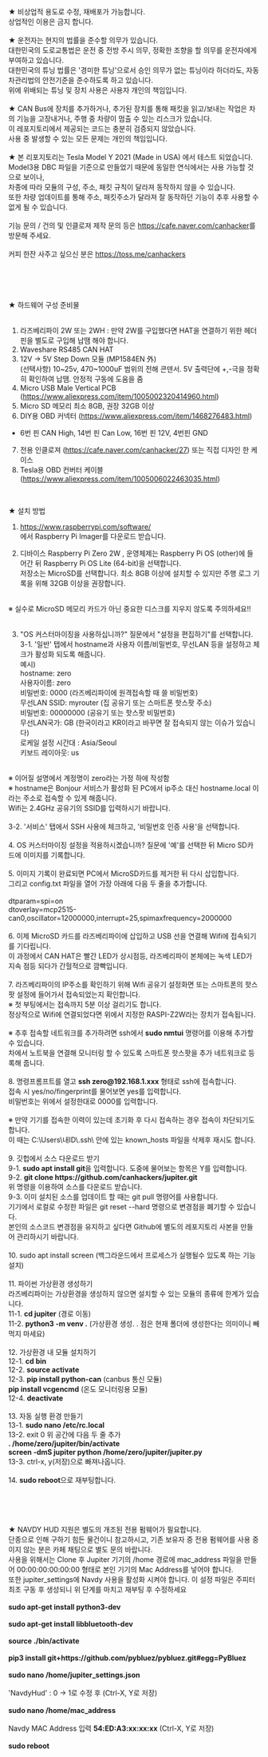 <!DOCTYPE html>
<html lang="ko">
<head>
    <meta charset="UTF-8">
</head>
<body>
<p>
★ 비상업적 용도로 수정, 재배포가 가능합니다.<br>
   상업적인 이용은 금지 합니다.<br>
<br>
★ 운전자는 현지의 법률을 준수할 의무가 있습니다.<br>
   대한민국의 도로교통법은 운전 중 전방 주시 의무, 정확한 조향을 할 의무를 운전자에게 부여하고 있습니다.<br>
   대한민국의 튜닝 법률은 '경미한 튜닝'으로서 승인 의무가 없는 튜닝이라 하더라도, 자동차관리법의 안전기준을 준수하도록 하고 있습니다.<br>
   위에 위배되는 튜닝 및 장치 사용은 사용자 개인의 책임입니다.<br>
<br>
★ CAN Bus에 장치를 추가하거나, 추가된 장치를 통해 패킷을 읽고/보내는 작업은 차의 기능을 고장내거나, 주행 중 차량이 멈출 수 있는 리스크가 있습니다.<br>
   이 레포지토리에서 제공되는 코드는 충분히 검증되지 않았습니다.<br>
   사용 중 발생할 수 있는 모든 문제는 개인의 책임입니다.<br>
<br>
★ 본 리포지토리는 Tesla Model Y 2021 (Made in USA) 에서 테스트 되었습니다.<br>
   Model3용 DBC 파일을 기준으로 만들었기 때문에 동일한 연식에서는 사용 가능할 것으로 보이나,<br>
   차종에 따라 모듈의 구성, 주소, 패킷 규칙이 달라져 동작하지 않을 수 있습니다.<br>
   또한 차량 업데이트를 통해 주소, 패킷주소가 달라져 잘 동작하던 기능이 추후 사용할 수 없게 될 수 있습니다.<br>
<br>
    기능 문의 / 건의 및 인클로져 제작 문의 등은 <a href="https://cafe.naver.com/canhacker">https://cafe.naver.com/canhacker</a>를 방문해 주세요.<br>
<br>
커피 한잔 사주고 싶으신 분은 <a href="https://cafe.naver.com/canhacker">https://toss.me/canhackers</a><br>
<br>
<br><br><br>

★ 하드웨어 구성 준비물<br><br>

1. 라즈베리파이 2W 또는 2WH : 만약 2W를 구입했다면 HAT을 연결하기 위한 헤더핀을 별도로 구입해 납땜 해야 합니다.<br>
2. Waveshare RS485 CAN HAT<br>
3. 12V → 5V Step Down 모듈 (MP1584EN 外)<br>
   (선택사항) 10~25v, 470~1000uF 범위의 전해 콘덴서. 5V 출력단에 +,-극을 정확히 확인하여 납땜. 안정적 구동에 도움을 줌<br>
4. Micro USB Male Vertical PCB (<a href="https://www.aliexpress.com/item/1005002320414960.html">https://www.aliexpress.com/item/1005002320414960.html</a>)<br>
5. Micro SD 메모리 최소 8GB, 권장 32GB 이상<br>
6. DIY용 OBD 커넥터 (<a href="https://www.aliexpress.com/item/1468276483.html">https://www.aliexpress.com/item/1468276483.html</a>)<br>
- 6번 핀 CAN High, 14번 핀 Can Low, 16번 핀 12V, 4번핀 GND<br>
7. 전용 인클로져 (<a href="https://cafe.naver.com/canhacker/27">https://cafe.naver.com/canhacker/27</a>) 또는 직접 디자인 한 케이스<br>
8. Tesla용 OBD 컨버터 케이블 (<a href="https://www.aliexpress.com/item/1005006022463035.html">https://www.aliexpress.com/item/1005006022463035.html</a>)<br>
<br>

★ 설치 방법<br>
1. <a href="https://www.raspberrypi.com/software/">https://www.raspberrypi.com/software/</a><br>
   에서 Raspberry Pi Imager를 다운로드 받습니다. <br>

2. 디바이스 Raspberry Pi Zero 2W , 운영체제는 Raspberry Pi OS (other)에 들어간 뒤 Raspberry Pi OS Lite (64-bit)을 선택합니다. <br>
   저장소는 MicroSD를 선택합니다. 최소 8GB 이상에 설치할 수 있지만 주행 로그 기록을 위해 32GB 이상을 권장합니다. <br>
  <br>
   ※ 실수로 MicroSD 메모리 카드가 아닌 중요한 디스크를 지우지 않도록 주의하세요!!<br><br>

3. "OS 커스터마이징을 사용하십니까?" 질문에서 "설정을 편집하기"를 선택합니다.<br>
 3-1. '일반' 탭에서 hostname과 사용자 이름/비밀번호, 무선LAN 등을 설정하고 체크가 활성화 되도록 해줍니다.<br>
   예시) <br>
   hostname: zero<br>
   사용자이름: zero<br>
   비밀번호: 0000              (라즈베리파이에 원격접속할 때 쓸 비밀번호)<br>
   무선LAN SSID: myrouter     (집 공유기 또는 스마트폰 핫스팟 주소)<br>
   비밀번호: 00000000          (공유기 또는 핫스팟 비밀번호)<br>
   무선LAN국가: GB              (한국이라고 KR이라고 바꾸면 잘 접속되지 않는 이슈가 있습니다)<br>
   로케일 설정 시간대 : Asia/Seoul<br>
   키보드 레이아웃: us<br>
<br>
   ※ 이어질 설명에서 계정명이 zero라는 가정 하에 작성함<br>
   ※ hostname은 Bonjour 서비스가 활성화 된 PC에서 ip주소 대신 hostname.local 이라는 주소로 접속할 수 있게 해줍니다.<br>
      Wifi는 2.4GHz 공유기의 SSID를 입력하시기 바랍니다.<br>
<br>
 3-2. '서비스' 탭에서 SSH 사용에 체크하고, '비밀번호 인증 사용'을 선택합니다.<br>
<br>
4. OS 커스터마이징 설정을 적용하시곘습니까? 질문에 '예'를 선택한 뒤 Micro SD카드에 이미지를 기록합니다.<br>
<br>
5. 이미지 기록이 완료되면 PC에서 MicroSD카드를 제거한 뒤 다시 삽입합니다.<br>
    그리고 config.txt 파일을 열어 가장 아래에 다음 두 줄을 추가합니다.<br>
<br>
dtparam=spi=on<br>
dtoverlay=mcp2515-can0,oscillator=12000000,interrupt=25,spimaxfrequency=2000000<br>
<br>
6. 이제 MicroSD 카드를 라즈베리파이에 삽입하고 USB 선을 연결해 Wifi에 접속되기를 기다립니다.<br>
   이 과정에서 CAN HAT은 빨간 LED가 상시점등, 라즈베리파이 본체에는 녹색 LED가 지속 점등 되다가 간헐적으로 깜빡입니다.<br>
<br>
7. 라즈베리파이의 IP주소를 확인하기 위해 Wifi 공유기 설정화면 또는 스마트폰의 핫스팟 설정에 들어가서 접속되었는지 확인합니다.<br>
   ※ 첫 부팅에서는 접속까지 5분 이상 걸리기도 합니다.<br>
    정상적으로 Wifi에 연결되었다면 위에서 지정한 RASPI-Z2W라는 장치가 접속됩니다.<br>
<br>
   ※ 추후 접속할 네트워크를 추가하려면 ssh에서 <b>sudo nmtui</b> 명령어를 이용해 추가할 수 있습니다.<br>
     차에서 노트북을 연결해 모니터링 할 수 있도록 스마트폰 핫스팟을 추가 네트워크로 등록해 줍니다.<br>
<br>
8. 명령프롬프트를 열고 <b>ssh zero@192.168.1.xxx</b> 형태로 ssh에 접속합니다.<br>
   접속 시 yes/no/fingerprint를 물어보면 yes를 입력합니다.<br>
   비밀번호는 위에서 설정한대로 0000를 입력합니다.<br>
<br>
   ※ 만약 기기를 접속한 이력이 있는데 초기화 후 다시 접속하는 경우 접속이 차단되기도 합니다.<br>
      이 때는 C:\Users\내ID\.ssh\ 안에 있는 known_hosts 파일을 삭제후 재시도 합니다.<br>
<br>
9. 깃헙에서 소스 다운로드 받기<br>
  9-1. <b>sudo apt install git</b>을 입력합니다. 도중에 물어보는 항목은 Y를 입력합니다.<br>
    9-2. <b>git clone https://github.com/canhackers/jupiter.git</b><br>
       위 명령을 이용하여 소스를 다운로드 받습니다.<br>
  9-3. 이미 설치된 소스를 업데이트 할 때는 git pull 명령어를 사용합니다.<br>
     기기에서 로컬로 수정한 파일은 git reset --hard 명령으로 변경점을 폐기할 수 있습니다.<br>
     본인의 소스코드 변경점을 유지하고 싶다면 Github에 별도의 레포지토리 사본을 만들어 관리하시기 바랍니다.<br>
<br>
10. </b>sudo apt install screen</b> (백그라운드에서 프로세스가 실행될수 있도록 하는 기능 설치)<br>
<br>
11. 파이썬 가상환경 생성하기<br>
라즈베리파이는 가상환경을 생성하지 않으면 설치할 수 있는 모듈의 종류에 한계가 있습니다.<br>
  11-1. <b>cd jupiter</b>    (경로 이동)<br>
  11-2. <b>python3 -m venv .</b>    (가상환경 생성.  . 점은 현재 폴더에 생성한다는 의미이니 빼먹지 마세요)<br>
<br>
12. 가상환경 내 모듈 설치하기<br>
  12-1. <b>cd bin</b><br>
  12-2. <b>source activate</b><br>
  12-3. <b>pip install python-can</b>       (canbus 통신 모듈)<br>
        <b>pip install vcgencmd</b>         (온도 모니터링용 모듈)<br>
  12-4. <b>deactivate</b><br>
<br>
13. 자동 실행 환경 만들기<br>
  13-1. <b>sudo nano /etc/rc.local</b><br>
  13-2. exit 0 위 공간에 다음 두 줄 추가<br>
<b>. /home/zero/jupiter/bin/activate</b><br>
<b>screen -dmS jupiter python /home/zero/jupiter/jupiter.py</b><br>
  13-3.  ctrl-x, y(저장)으로 빠져나옵니다.<br>
<br>
14. <b>sudo reboot</b>으로 재부팅합니다.<br>
</p>
<br><br><br>
<p>
★ NAVDY HUD 지원은 별도의 개조된 전용 펌웨어가 필요합니다.<br>
단종으로 인해 구하기 힘든 물건이니 참고하시고, 기존 보유자 중 전용 펌웨어를 사용 중이지 않는 분은 카페 채팅으로 별도 문의 바랍니다.<br>
사용을 위해서는 Clone 후 Jupiter 기기의 /home 경로에 mac_address 파일을 만들어 00:00:00:00:00:00 형태로 본인 기기의 Mac Address를 넣어야 합니다.<br>
또한 jupiter_settings에 Navdy 사용을 활성화 시켜야 합니다. 이 설정 파일은 주피터 최초 구동 후 생성되니 위 단계를 마치고 재부팅 후 수정하세요<br>
<br>
<b>sudo apt-get install python3-dev</b><br>
<br>
<b>sudo apt-get install libbluetooth-dev</b><br>
<br>
<b>source ./bin/activate</b><br>
<br>
<b>pip3 install git+https://github.com/pybluez/pybluez.git#egg=PyBluez</b><br>
<br>
<b>sudo nano /home/jupiter_settings.json</b><br>
<br>
'NavdyHud' : 0    →  1로 수정 후  (Ctrl-X, Y로 저장)<br>
<br>
<b>sudo nano /home/mac_address</b><br>
<br>
Navdy MAC Address 입력 <b>54:ED:A3:xx:xx:xx</b> (Ctrl-X, Y로 저장)<br>
<br>
<b>sudo reboot</b><br>
</p>
</body>
</html>